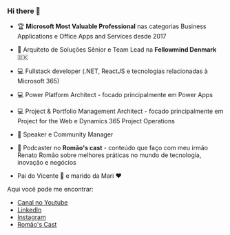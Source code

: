 ### Hi there 👋

- 🏆 **Microsoft Most Valuable Professional** nas categorias Business Applications e Office Apps and Services desde 2017
- 👔 Arquiteto de Soluções Sênior e Team Lead na **Fellowmind Denmark** 🇩🇰
- 💻 Fullstack developer (.NET, ReactJS e tecnologias relacionadas à Microsoft 365)
- 💻 Power Platform Architect - focado principalmente em Power Apps
- 💻 Project & Portfolio Management Architect - focado principalmente em Project for the Web e Dynamics 365 Project Operations
- 🎤 Speaker e Community Manager
- 🎤 Podcaster no **Romão's cast** - conteúdo que faço com meu irmão Renato Romão sobre melhores práticas no mundo de tecnologia, inovação e negócios

- Pai do Vicente 👶 e marido da Mari ❤️

Aqui você pode me encontrar:
- [Canal no Youtube](http://youtube.com/douglasromao)
- [LinkedIn](https://www.linkedin.com/in/douglas-romao/)
- [Instagram](https://www.instagram.com/douglasoromao/)
- [Romão's Cast](https://www.anchor.fm/romaoscast/)



<!--
**douglasromao/douglasromao** is a ✨ _special_ ✨ repository because its `README.md` (this file) appears on your GitHub profile.

Here are some ideas to get you started:

- 🔭 I’m currently working on ...
- 🌱 I’m currently learning ...
- 👯 I’m looking to collaborate on ...
- 🤔 I’m looking for help with ...
- 💬 Ask me about ...
- 📫 How to reach me: ...
- 😄 Pronouns: ...
- ⚡ Fun fact: ...
-->
